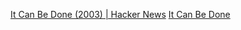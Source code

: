 
[It Can Be Done (2003) | Hacker News](https://news.ycombinator.com/item?id=39342143)
[It Can Be Done](https://multicians.org/andre.html)
